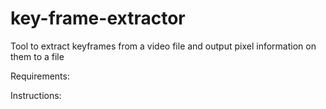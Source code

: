 # key-frame-extractor
Tool to extract keyframes from a video file and output pixel information on them to a file

Requirements:

Instructions:
